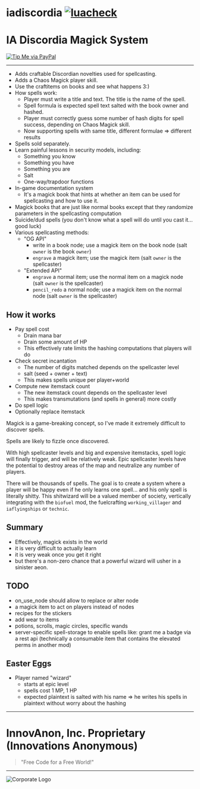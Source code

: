 # iadiscordia [![luacheck][luacheck badge]][luacheck workflow]  
IA Discordia Magick System
==========

[![Tip Me via PayPal](https://img.shields.io/badge/paypal-donate-FF1100.svg?logo=paypal&logoColor=FF1133&style=plastic)](https://www.paypal.me/InnovAnon)

----------

- Adds craftable Discordian novelties used for spellcasting.
- Adds a Chaos Magick player skill.
- Use the craftitems on books and see what happens 3:)
- How spells work:
  - Player must write a title and text.
    The title is the name of the spell.
  - Spell formula is expected spell text salted with the book owner and hashed.
  - Player must correctly guess some number of hash digits for spell success,
    depending on Chaos Magick skill.
  - Now supporting spells with same title, different formulae => different results
- Spells sold separately.
- Learn painful lessons in security models, including:
  - Something you know
  - Something you have
  - Something you are
  - Salt
  - One-way/trapdoor functions
- In-game documentation system
  - It's a magick book that hints at
    whether an item can be used for spellcasting and
    how to use it.
- Magick books that are just like normal books
  except that they randomize parameters in the spellcasting computation
- Suicide/dud spells (you don't know what a spell will do until you cast it... good luck)
- Various spellcasting methods:
  - "OG API"
    - write in a book node; use a magick item on the book node
      (salt `owner` is the book `owner`)
    - `engrave` a magick item; use the magick item
      (salt `owner` is the spellcaster)
  - "Extended API"
    - `engrave` a normal item; use the normal item on a magick node
      (salt `owner` is the spellcaster)
    - `pencil_redo` a normal node; use a magick item on the normal node
      (salt `owner` is the spellcaster)

## How it works
- Pay spell cost
  - Drain mana bar
  - Drain some amount of HP
  - This effectively rate limits the hashing computations that players will do
- Check secret incantation
  - The number of digits matched depends on the spellcaster level
  - salt (seed + owner + text)
  - This makes spells unique per player+world
- Compute new itemstack count
  - The new itemstack count depends on the spellcaster level
  - This makes transmutations (and spells in general) more costly
- Do spell logic
- Optionally replace itemstack

Magick is a game-breaking concept,
so I've made it extremely difficult to discover spells.

Spells are likely to fizzle once discovered.

With high spellcaster levels and big and expensive itemstacks,
spell logic will finally trigger,
and will be relatively weak.
Epic spellcaster levels have the potential to destroy areas of the map
and neutralize any number of players.

There will be thousands of spells.
The goal is to create a system where a player will be happy even if he only learns one spell...
and his only spell is literally shitty.
This shitwizard will be a valued member of society,
vertically integrating with the `biofuel` mod, the fuelcrafting `working_villager` and `iaflyingships` or `technic`.

## Summary
- Effectively, magick exists in the world
- it is very difficult to actually learn
- it is very weak once you get it right
- but there's a non-zero chance that a
  powerful wizard will usher in a sinister aeon.

## TODO
- on_use_node should allow to replace or alter node
- a magick item to act on players instead of nodes
- recipes for the stickers
- add wear to items
- potions, scrolls, magic circles, specific wands
- server-specific spell-storage to enable spells like: grant me a badge via a rest api (technically a consumable item that contains the elevated perms in another mod)

## Easter Eggs
- Player named "wizard"
  - starts at epic level
  - spells cost 1 MP, 1 HP
  - expected plaintext is salted with his name
    => he writes his spells in plaintext without worry about the hashing

[luacheck badge]: https://github.com/InnovAnon-Inc/iadiscordia/workflows/luacheck/badge.svg
[luacheck workflow]: https://github.com/InnovAnon-Inc/iadiscordia/actions?query=workflow%3Aluacheck

----------

# InnovAnon, Inc. Proprietary (Innovations Anonymous)
> "Free Code for a Free World!"
----------

![Corporate Logo](https://innovanon-inc.github.io/assets/images/logo.gif)

